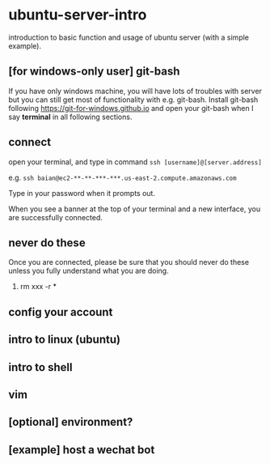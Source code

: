 # ubuntu-server-intro

introduction to basic function and usage of ubuntu server (with a simple example).

## [for windows-only user] git-bash
If you have only windows machine, you will have lots of troubles with server but you can still get most of functionality with e.g. git-bash. Install git-bash following https://git-for-windows.github.io and open your git-bash when I say **terminal** in all following sections.

## connect
open your terminal, and type in command `ssh [username]@[server.address]`

e.g. `ssh baian@ec2-**-**-***-***.us-east-2.compute.amazonaws.com`

Type in your password when it prompts out.

When you see a banner at the top of your terminal and a new interface, you are successfully connected.

## never do these
Once you are connected, please be sure that you should never do these unless you fully understand what you are doing.
1. rm xxx -r *

## config your account

## intro to linux (ubuntu)

## intro to shell

## vim

## [optional] environment?

## [example] host a wechat bot
